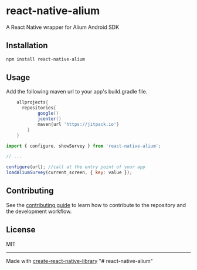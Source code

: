 # react-native-alium

A React Native wrapper for Alium Android SDK

## Installation

```sh
npm install react-native-alium
```

## Usage

Add the following maven url to your app's build.gradle file.

```groovy
    allprojects{
      repositories{
            google()
            jcenter()
            maven{url 'https://jitpack.io'}
        }
    }
```

```js
import { configure, showSurvey } from 'react-native-alium';

// ...

configure(url); //call at the entry point of your app
loadAliumSurvey(current_screen, { key: value });
```

## Contributing

See the [contributing guide](CONTRIBUTING.md) to learn how to contribute to the repository and the development workflow.

## License

MIT

---

Made with [create-react-native-library](https://github.com/callstack/react-native-builder-bob)
"# react-native-alium"
